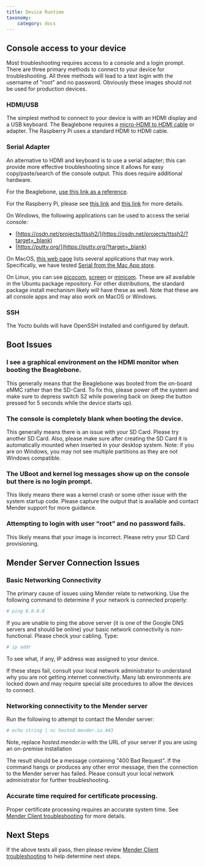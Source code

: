 ```yaml
---
title: Device Runtime
taxonomy:
    category: docs
---
```


## Console access to your device

Most troubleshooting requires access to a console and a login prompt.
There are three primary methods to connect to your device for
troubleshooting. All three methods will lead to a text login with the
username of "root" and no password. Obviously these images should not
be used for production devices.

### HDMI/USB

The simplest method to connect to your device is with an HDMI display
and a USB keyboard. The Beaglebone requires a
[micro-HDMI to HDMI cable](https://elinux.org/Beagleboard:BeagleBone_Black_Accessories?target=_blank#HDMI_Cables)
or adapter. The Raspberry Pi uses a standard HDMI to HDMI cable.

### Serial Adapter
An alternative to HDMI and keyboard is to use a serial adapter; this
can provide more effective troubleshooting since it allows for easy
copy/paste/search of the console output. This does require additional
hardware.

For the Beaglebone,
[use this link as a reference](https://elinux.org/Beagleboard:BeagleBone_Black_Serial?target=_blank).

For the Raspberry Pi, please see
[this link](https://elinux.org/RPi_Serial_Connection?target=_blank) and
[this link](https://learn.adafruit.com/adafruits-raspberry-pi-lesson-5-using-a-console-cable/overview?target=_blank)
for more details.

On Windows, the following applications can be used to access the serial console:
* [https://osdn.net/projects/ttssh2/](https://osdn.net/projects/ttssh2/?target=_blank)
* [https://putty.org/](https://putty.org/?target=_blank)

On MacOS, [this web page](https://pbxbook.com/other/mac-ser.html?target=_blank)
lists several applications that may work.  Specifically, we have
tested
[Serial from the Mac App store](https://itunes.apple.com/us/app/serial/id877615577?mt=12?target=_blank).

On Linux, you can use
[picocom](https://github.com/npat-efault/picocom?target=_blank),
[screen](https://www.gnu.org/software/screen?target=_blank) or
[minicom](https://en.wikipedia.org/wiki/Minicom?target=_blank). These are all
available in the Ubuntu package repository. For other distributions,
the standard package install mechanism likely will have these as
well. Note that these are all console apps and may also work on MacOS
or Windows.

### SSH

The Yocto builds will have OpenSSH installed and configured by
default.


## Boot Issues

### I see a graphical environment on the HDMI monitor when booting the Beaglebone.

   This generally means that the Beaglebone was booted from
   the on-board eMMC rather than the SD-Card.  To fix this, please
   power off the system and make sure to depress switch S2 while
   powering back on (keep the button pressed for 5 seconds while the
   device starts up).

### The console is completely blank when booting the device.
   
   This generally means there is an issue with your SD Card.  Please
   try another SD Card. Also, please make sure after creating the SD
   Card it is automatically mounted when inserted in your desktop
   system. Note: if you are on Windows, you may not see multiple
   partitions as they are not Windows compatible.

### The UBoot and kernel log messages show up on the console but there is no login prompt.
   
   This likely means there was a kernel crash or some other issue with
   the system startup code. Please capture the output that is
   available and contact Mender support for more guidance.

### Attempting to login with user “root” and no password fails.

   This likely means that your image is incorrect. Please retry your SD
   Card provisioning.

## Mender Server Connection Issues

### Basic Networking Connectivity

   The primary cause of issues using Mender relate to networking. Use
   the following command to determine if your network is connected
   properly:

   ```bash
   # ping 8.8.8.8
   ```

   If you are unable to ping the above server (it is one of the Google
   DNS servers and should be online) your basic network connectivity
   is non-functional.  Please check your cabling.  Type:

   ```bash
   # ip addr
   ```

   To see what, if any, IP address was assigned to your device.

   If these steps fail, consult your local network administrator to
   understand why you are not getting internet connectivity.  Many lab
   environments are locked down and may require special site
   procedures to allow the devices to connect.

### Networking connectivity to the Mender server

   Run the following to attempt to contact the Mender server:

   ```bash
   # echo string | nc hosted.mender.io 443
   ```

   Note, replace *hosted.mender.io* with the URL of your server if you
   are using an on-premise installation

   The result should be a message containing "400 Bad Request". If the
   command hangs or produces any other error message, then the
   connection to the Mender server has failed. Please consult your
   local network administrator for further troubleshooting.

### Accurate time required for certificate processing.

   Proper certificate processing requires an accurate system time. See
   [Mender Client troubleshooting](../mender-client#certificate-expired-or-not-yet-valid)
   for more details.

## Next Steps

If the above tests all pass, then please review [Mender Client troubleshooting](../mender-client) to help determine next steps.
